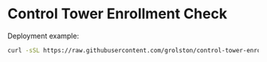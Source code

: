 # Control Tower Enrollment Check

Deployment example:

```sh
curl -sSL https://raw.githubusercontent.com/grolston/control-tower-enroll-check/main/validate-for-control-tower.sh | sh
```

